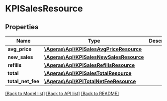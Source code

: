 # KPISalesResource

## Properties
Name | Type | Description | Notes
------------ | ------------- | ------------- | -------------
**avg_price** | [**\Ageras\Api\KPISalesAvgPriceResource**](KPISalesAvgPriceResource.md) |  | [optional] 
**new_sales** | [**\Ageras\Api\KPISalesNewSalesResource**](KPISalesNewSalesResource.md) |  | [optional] 
**refills** | [**\Ageras\Api\KPISalesRefillsResource**](KPISalesRefillsResource.md) |  | [optional] 
**total** | [**\Ageras\Api\KPISalesTotalResource**](KPISalesTotalResource.md) |  | [optional] 
**total_net_fee** | [**\Ageras\Api\KPITotalNetFeeResource**](KPITotalNetFeeResource.md) |  | [optional] 

[[Back to Model list]](../README.md#documentation-for-models) [[Back to API list]](../README.md#documentation-for-api-endpoints) [[Back to README]](../README.md)


